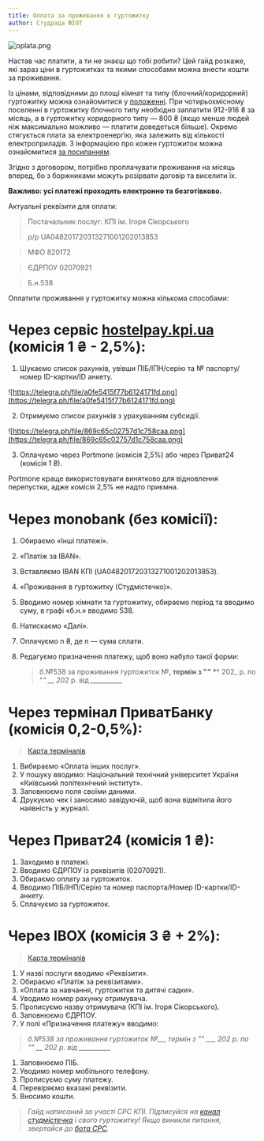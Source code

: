 ```yaml
---
title: Оплата за проживання в гуртожитку
author: Студрада ФІОТ
---
```


![oplata.png](https://telegra.ph/file/ba97cb36a9cb27c6d2542.png)

Настав час платити, а ти не знаєш що тобі робити? Цей гайд розкаже, які зараз ціни в гуртожитках та якими способами можна внести кошти за проживання.

Із цінами, відповідними до площі кімнат та типу (блочний/коридорний) гуртожитку можна ознайомитися у [положенні](https://t.me/kpicampus/1053). При чотирьохмісному поселенні в гуртожитку блочного типу необхідно заплатити 912-916 ₴ за місяць, а в гуртожитку коридорного типу — 800 ₴ (якщо менше людей ніж максимально можливо — платити доведеться більше). Окремо стягується плата за електроенергію, яка залежить від кількості електроприладів. З інформацією про кожен гуртожиток можна ознайомитися [за посиланням](https://telegra.ph/Polnyj-gajd-po-obshchagam-KPI-dlya-chajnikov-07-30).

Згідно з договором, потрібно проплачувати проживання на місяць вперед, бо з боржниками можуть розірвати договір та виселити їх.

**Важливо: усі платежі проходять електронно та безготівково.**

Актуальні реквізити для оплати:

> Постачальник послуг: КПІ ім. Ігоря Сікорського
> 
> р/р UA048201720313271001202013853
> 

> МФО 820172
> 

> ЄДРПОУ 02070921
> 

> Б.н.538
> 

Оплатити проживання у гуртожитку можна кількома способами:

# **Через сервіс [hostelpay.kpi.ua](https://hostelpay.kpi.ua/) (комісія 1 ₴ - 2,5%):**

1. Шукаємо список рахунків, увівши ПІБ/ІПН/серію та № паспорту/номер ID-картки/ID анкету. 

![https://telegra.ph/file/a0fe5415f77b6124171fd.png](https://telegra.ph/file/a0fe5415f77b6124171fd.png)

2. Отримуємо список рахунків з урахуванням субсидії.

![https://telegra.ph/file/869c65c02757d1c758caa.png](https://telegra.ph/file/869c65c02757d1c758caa.png)

3. Оплачуємо через Portmone (комісія 2,5%) або через Приват24 (комісія 1 ₴).

Portmone краще використовувати винятково для відновлення перепустки, адже комісія 2,5% не надто приємна.

# **Через monobank (без комісії):**

1. Обираємо «Інші платежі».
2. «Платіж за IBAN».
3. Вставляємо IBAN КПІ (UA048201720313271001202013853).
4. «Проживання в гуртожитку (Студмістечко)».
5. Вводимо номер кімнати та гуртожитку, обираємо період та вводимо суму, в графі «б.н.» вводимо 538.
6. Натискаємо «Далі».
7. Оплачуємо n ₴, де n — сума сплати.
8. Редагуємо призначення платежу, щоб воно набуло такої форми:
    
    > б.№538 за проживання гуртожиток №__, термін з "_" *___* 202_ р. по "_" *__* 202_ р. від *__________*
    > 

# **Через термінал ПриватБанку (комісія 0,2-0,5%):**

> [Карта терміналів](https://privatbank.ua/map)
> 
1. Вибираємо «Оплата інших послуг».
2. У пошуку вводимо: Національний технічний університет України «Київський політехнічний інститут».
3. Заповнюємо поля своїми даними.
4. Друкуємо чек і заносимо завідуючій, щоб вона відмітила його наявність у журналі.

# **Через Приват24 (комісія 1 ₴):**

1. Заходимо в платежі.
2. Вводимо ЄДРПОУ із реквізитів (02070921).
3. Обираємо оплату за гуртожиток.
4. Вводимо ПІБ/ІНП/Серію та номер паспорта/Номер ID-картки/ID-анкету.
5. Сплачуємо за гуртожиток. 

# Через IBOX (комісія 3 ₴ + 2%):

> [Карта терміналів](https://ibox.ua/map)
> 
1. У назві послуги вводимо «Реквізити».
2. Обираємо «Платіж за реквізитами».
3. «Оплата за навчання, гуртожитки та дитячі садки».
4. Уводимо номер рахунку отримувача.
5. Прописуємо назву отримувача (КПІ ім. Ігоря Сікорського).
6. Заповнюємо ЄДРПОУ.
7. У полі «Призначення платежу» вводимо:

> *б.№538 за проживання гуртожиток №__, термін з "_" ___ 202_ р. по "_" __ 202_ р. від __________*
> 
1. Заповнюємо ПІБ.
2. Уводимо номер мобільного телефону.
3. Прописуємо суму платежу.
4. Перевіряємо вказані реквізити.
5. Вносимо кошти.

> *Гайд написаний за участі СРС КПІ. Підписуйся на [канал студмістечка](https://t.me/kpicampus) і свого гуртожитку! Якщо виникли питання, звертайся до [бота СРС](https://t.me/kpicampus_bot).*
>
